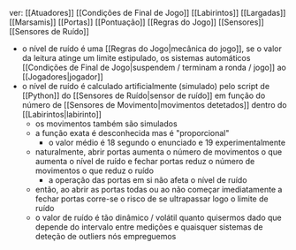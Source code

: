ver:
	[[Atuadores]]
	[[Condições de Final de Jogo]]
	[[Labirintos]]
	[[Largadas]]
	[[Marsamis]]
	[[Portas]]
	[[Pontuação]]
	[[Regras do Jogo]]
	[[Sensores]]
	[[Sensores de Ruído]]

- o nível de ruído é uma [[Regras do Jogo|mecânica do jogo]], se o valor da leitura atinge um limite estipulado, os sistemas automáticos [[Condições de Final de Jogo|suspendem / terminam a ronda / jogo]] ao [[Jogadores|jogador]]
- o nível de ruído é calculado artificialmente (simulado) pelo script de [[Python]] do [[Sensores de Ruído|sensor de ruído]] em função do número de [[Sensores de Movimento|movimentos detetados]] dentro do [[Labirintos|labirinto]]
	- os movimentos também são simulados
	- a função exata é desconhecida mas é "proporcional"
		- o valor médio é 18 segundo o enunciado e 19 experimentalmente
	- naturalmente, abrir portas aumenta o número de movimentos o que aumenta o nível de ruído e fechar portas reduz o número de movimentos o que reduz o ruído
		- a operação das portas em si não afeta o nível de ruído
	- então, ao abrir as portas todas ou ao não começar imediatamente a fechar portas corre-se o risco de se ultrapassar logo o limite de ruído
	- o valor de ruído é tão dinâmico / volátil quanto quisermos dado que depende do intervalo entre medições e quaisquer sistemas de deteção de outliers nós empreguemos
